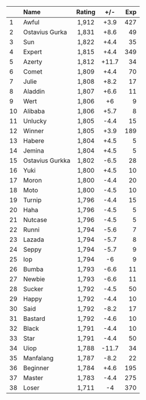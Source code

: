 | |Name|Rating|+/-|Exp|
|-|:---|:----:|:-:|--:|
|1|Awful|1,912|+3.9|427|
|2|Ostavius Gurka|1,831|+8.6|49|
|3|Sun|1,822|+4.4|35|
|4|Expert|1,815|+4.4|349|
|5|Azerty|1,812|+11.7|34|
|6|Comet|1,809|+4.4|70|
|7|Julie|1,808|+8.2|17|
|8|Aladdin|1,807|+6.6|11|
|9|Wert|1,806|+6|9|
|10|Alibaba|1,806|+5.7|8|
|11|Unlucky|1,805|-4.4|15|
|12|Winner|1,805|+3.9|189|
|13|Habere|1,804|+4.5|5|
|14|Jemina|1,804|+4.5|5|
|15|Ostavius Gurkka|1,802|-6.5|28|
|16|Yuki|1,800|+4.5|10|
|17|Moron|1,800|-4.4|20|
|18|Moto|1,800|-4.5|10|
|19|Turnip|1,796|-4.4|15|
|20|Haha|1,796|-4.5|5|
|21|Nutcase|1,796|-4.5|5|
|22|Runni|1,794|-5.6|7|
|23|Lazada|1,794|-5.7|8|
|24|Seppy|1,794|-5.7|9|
|25|Iop|1,794|-6|9|
|26|Bumba|1,793|-6.6|11|
|27|Newbie|1,793|-6.6|11|
|28|Sucker|1,792|-4.5|50|
|29|Happy|1,792|-4.4|10|
|30|Said|1,792|-8.2|17|
|31|Bastard|1,792|-4.6|10|
|32|Black|1,791|-4.4|10|
|33|Star|1,791|-4.4|50|
|34|Uiop|1,788|-11.7|34|
|35|Manfalang|1,787|-8.2|22|
|36|Beginner|1,784|+4.6|195|
|37|Master|1,783|-4.4|275|
|38|Loser|1,711|-4|370|

